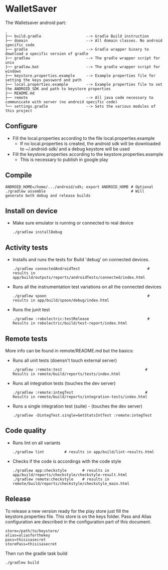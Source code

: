 # WalletSaver

The Walletsaver android part:

```
.
├── build.gradle                    --> Gradle Build instruction
├── domain                          --> All domain classes. No android specific code
├── gradle                          --> Gradle wrapper binary to download a specific version of gradle
├── gradlew                         --> The gradle wrapper script for unix
├── gradlew.bat                     --> The gradle wrapper script for windows
├── keystore.properties.example     --> Example properties file for setting the keys password and path
├── local.properties.example        --> Example properties file to set the ANDROID_SDK and path to keystore properties
├── README.md
├── remote                          --> All java code necessary to communicate with server (no android specific code)
└── settings.gradle                 --> Sets the various modules of this project
```

## Configure

 * Fill the local.properties according to the file local.properties.example
     * If no local.properties is created, the android sdk will be downloaded to ~/.android-sdk/ and a debug keystore will be used
 * Fill the keystore.properties according to the keystore.properties.example
     * This is necessary to publish in google play

## Compile

    ANDROID_HOME=/home/.../android/sdk; export ANDROID_HOME # Optional
    ./gradlew assemble                                      # Will generate both debug and release builds

## Install on device

* Make sure emulator is running or connected to real device

    ```
    ./gradlew installDebug
    ```

## Activity tests

* Installs and runs the tests for Build 'debug' on connected devices.

    ```
    ./gradlew connectedAndroidTest                              # results in app/build/outputs/reports/androidTests/connected/index.html
    ```

* Runs all the instrumentation test variations on all the connected devices

    ```
    ./gradlew spoon                                             # results in app/build/spoon/debug/index.html
    ```

* Runs the junit test
    ```
    ./gradlew :robolectric:testRelease                          # Results in robolectric/build/test-report/index.html
    ```

## Remote tests

More info can be found in remote/README.md but the basics:

* Runs all unit tests (doensn't touch external server)

    ```
    ./gradlew :remote:test                                     # Results in remote/build/reports/tests/index.html
    ```

* Runs all integration tests (touches the dev server)

    ```
    ./gradlew :remote:integTest                                # Results in remote/build/reports/integration-tests/index.html
    ```

* Runs a single integration test (suite) - (touches the dev server)

    ```
    ./gradlew -DintegTest.single=GetStatsIntTest :remote:integTest
    ```

## Code quality

* Runs lint on all variants

    ```
    ./gradlew lint         # results in app/build/lint-results.html
    ```

* Checks if the code is accordings with the code style

    ```
    ./gradlew app:checkstyle       # results in app/build/reports/checkstyle/checkstyle-result.html
    ./gradlew remote:checkstyle    # results in remote/build/reports/checkstyle/checkstyle_main.html
    ```

## Release

To release a new version ready for the play store just fill the keystore.properties file. This store is on the keys folder. Pass and Alias configuration are described in the configuration part of this document.

    store=/path/to/keystore/
    alias=aliasforthekey
    pass=thisisasecret
    storePass=thisisasecret

Then run the gradle task build

    ./gradlew build
